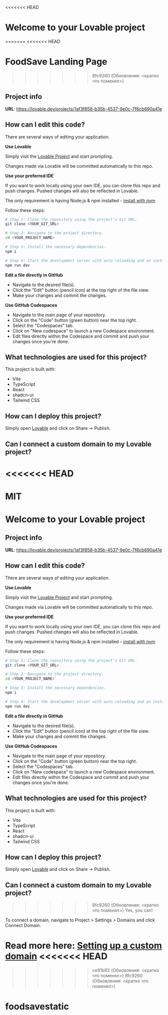 <<<<<<< HEAD
# Welcome to your Lovable project
=======
<<<<<<< HEAD
# FoodSave Landing Page
>>>>>>> 8fc9260 (Обновления: <кратко что поменял>)

## Project info

**URL**: https://lovable.dev/projects/1af3f858-b35b-4537-9e0c-7f6cb690a41e

## How can I edit this code?

There are several ways of editing your application.

**Use Lovable**

Simply visit the [Lovable Project](https://lovable.dev/projects/1af3f858-b35b-4537-9e0c-7f6cb690a41e) and start prompting.

Changes made via Lovable will be committed automatically to this repo.

**Use your preferred IDE**

If you want to work locally using your own IDE, you can clone this repo and push changes. Pushed changes will also be reflected in Lovable.

The only requirement is having Node.js & npm installed - [install with nvm](https://github.com/nvm-sh/nvm#installing-and-updating)

Follow these steps:

```sh
# Step 1: Clone the repository using the project's Git URL.
git clone <YOUR_GIT_URL>

# Step 2: Navigate to the project directory.
cd <YOUR_PROJECT_NAME>

# Step 3: Install the necessary dependencies.
npm i

# Step 4: Start the development server with auto-reloading and an instant preview.
npm run dev
```

**Edit a file directly in GitHub**

- Navigate to the desired file(s).
- Click the "Edit" button (pencil icon) at the top right of the file view.
- Make your changes and commit the changes.

**Use GitHub Codespaces**

- Navigate to the main page of your repository.
- Click on the "Code" button (green button) near the top right.
- Select the "Codespaces" tab.
- Click on "New codespace" to launch a new Codespace environment.
- Edit files directly within the Codespace and commit and push your changes once you're done.

## What technologies are used for this project?

This project is built with:

- Vite
- TypeScript
- React
- shadcn-ui
- Tailwind CSS

## How can I deploy this project?

Simply open [Lovable](https://lovable.dev/projects/1af3f858-b35b-4537-9e0c-7f6cb690a41e) and click on Share -> Publish.

## Can I connect a custom domain to my Lovable project?

<<<<<<< HEAD
=======
MIT
=======
# Welcome to your Lovable project

## Project info

**URL**: https://lovable.dev/projects/1af3f858-b35b-4537-9e0c-7f6cb690a41e

## How can I edit this code?

There are several ways of editing your application.

**Use Lovable**

Simply visit the [Lovable Project](https://lovable.dev/projects/1af3f858-b35b-4537-9e0c-7f6cb690a41e) and start prompting.

Changes made via Lovable will be committed automatically to this repo.

**Use your preferred IDE**

If you want to work locally using your own IDE, you can clone this repo and push changes. Pushed changes will also be reflected in Lovable.

The only requirement is having Node.js & npm installed - [install with nvm](https://github.com/nvm-sh/nvm#installing-and-updating)

Follow these steps:

```sh
# Step 1: Clone the repository using the project's Git URL.
git clone <YOUR_GIT_URL>

# Step 2: Navigate to the project directory.
cd <YOUR_PROJECT_NAME>

# Step 3: Install the necessary dependencies.
npm i

# Step 4: Start the development server with auto-reloading and an instant preview.
npm run dev
```

**Edit a file directly in GitHub**

- Navigate to the desired file(s).
- Click the "Edit" button (pencil icon) at the top right of the file view.
- Make your changes and commit the changes.

**Use GitHub Codespaces**

- Navigate to the main page of your repository.
- Click on the "Code" button (green button) near the top right.
- Select the "Codespaces" tab.
- Click on "New codespace" to launch a new Codespace environment.
- Edit files directly within the Codespace and commit and push your changes once you're done.

## What technologies are used for this project?

This project is built with:

- Vite
- TypeScript
- React
- shadcn-ui
- Tailwind CSS

## How can I deploy this project?

Simply open [Lovable](https://lovable.dev/projects/1af3f858-b35b-4537-9e0c-7f6cb690a41e) and click on Share -> Publish.

## Can I connect a custom domain to my Lovable project?

>>>>>>> 8fc9260 (Обновления: <кратко что поменял>)
Yes, you can!

To connect a domain, navigate to Project > Settings > Domains and click Connect Domain.

Read more here: [Setting up a custom domain](https://docs.lovable.dev/tips-tricks/custom-domain#step-by-step-guide)
<<<<<<< HEAD
=======
>>>>>>> ce91b62 (Обновления: <кратко что поменял>)
>>>>>>> 8fc9260 (Обновления: <кратко что поменял>)
# foodsavestatic
